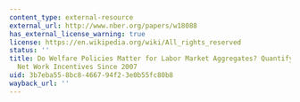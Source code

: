 ```yaml
---
content_type: external-resource
external_url: http://www.nber.org/papers/w18088
has_external_license_warning: true
license: https://en.wikipedia.org/wiki/All_rights_reserved
status: ''
title: Do Welfare Policies Matter for Labor Market Aggregates? Quantifying Safety
  Net Work Incentives Since 2007
uid: 3b7eba55-8bc8-4667-94f2-3e0b55fc80b8
wayback_url: ''
---
```

